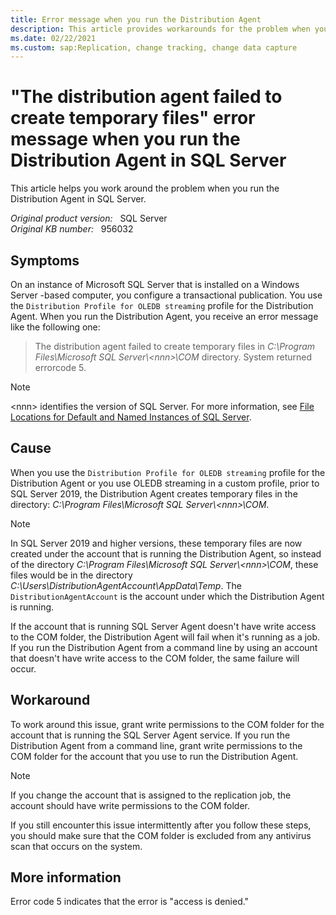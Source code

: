 ```yaml
---
title: Error message when you run the Distribution Agent
description: This article provides workarounds for the problem when you run the Distribution Agent in SQL Server.
ms.date: 02/22/2021
ms.custom: sap:Replication, change tracking, change data capture
---
```

# "The distribution agent failed to create temporary files" error message when you run the Distribution Agent in SQL Server

This article helps you work around the problem when you run the Distribution Agent in SQL Server.

_Original product version:_ &nbsp; SQL Server  
_Original KB number:_ &nbsp; 956032

## Symptoms

On an instance of Microsoft SQL Server that is installed on a Windows Server -based computer, you configure a transactional publication. You use the `Distribution Profile for OLEDB streaming` profile for the Distribution Agent. When you run the Distribution Agent, you receive an error message like the following one:

> The distribution agent failed to create temporary files in _C:\Program Files\Microsoft SQL Server\\\<nnn>\COM_ directory. System returned errorcode 5.

> [!NOTE]
> \<nnn> identifies the version of SQL Server. For more information, see [File Locations for Default and Named Instances of SQL Server](/sql/sql-server/install/file-locations-for-default-and-named-instances-of-sql-server).

## Cause

When you use the `Distribution Profile for OLEDB streaming` profile for the Distribution Agent or you use OLEDB streaming in a custom profile, prior to SQL Server 2019, the Distribution Agent creates temporary files in the directory: _C:\Program Files\Microsoft SQL Server\\\<nnn>\COM_.

> [!NOTE]
> In SQL Server 2019 and higher versions, these temporary files are now created under the account that is running the Distribution Agent, so instead of the directory _C:\Program Files\Microsoft SQL Server\\\<nnn>\COM_, these files would be in the directory _C:\Users\DistributionAgentAccount\AppData\Temp_. The `DistributionAgentAccount` is the account under which the Distribution Agent is running.

If the account that is running SQL Server Agent doesn't have write access to the COM folder, the Distribution Agent will fail when it's running as a job. If you run the Distribution Agent from a command line by using an account that doesn't have write access to the COM folder, the same failure will occur.

## Workaround

To work around this issue, grant write permissions to the COM folder for the account that is running the SQL Server Agent service. If you run the Distribution Agent from a command line, grant write permissions to the COM folder for the account that you use to run the Distribution Agent.

> [!NOTE]
> If you change the account that is assigned to the replication job, the account should have write permissions to the COM folder.

If you still encounter this issue intermittently after you follow these steps, you should make sure that the COM folder is excluded from any antivirus scan that occurs on the system.

## More information

Error code 5 indicates that the error is "access is denied."
